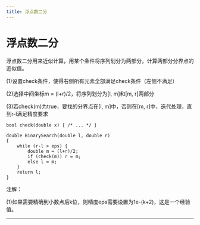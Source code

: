 ```yaml
---
title: 浮点数二分
---
```


# 浮点数二分

<script type="text/javascript" src="/include/head.js"></script>

浮点数二分用来近似计算，用某个条件将序列划分为两部分，计算两部分分界点的近似值。

(1)设置check条件，使得右侧所有元素全部满足check条件（左侧不满足）

(2)选择中间坐标m = (l+r)/2，将序列划分为[l, m]和[m, r]两部分

(3)若check(m)为true，要找的分界点在[l, m]中，否则在[m, r]中，迭代处理，直到r-l满足精度要求

```
bool check(double x) { /* ... */ }

double BinarySearch(double l, double r)
{
    while (r-l > eps) {
        double m = (l+r)/2;
        if (check(m)) r = m;
        else l = m;
    }
    return l;
}
```

注解：

(1)如果需要精确到小数点后k位，则精度eps需要设置为1e-(k+2)，这是一个经验值。

---

<script type="text/javascript" src="/include/tail.js"></script>
